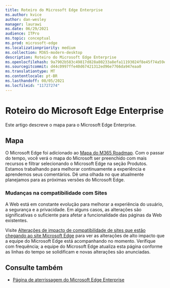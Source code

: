 ```yaml
---
title: Roteiro do Microsoft Edge Enterprise
ms.author: kvice
author: dan-wesley
manager: laurawi
ms.date: 06/29/2021
audience: ITPro
ms.topic: conceptual
ms.prod: microsoft-edge
ms.localizationpriority: medium
ms.collection: M365-modern-desktop
description: Roteiro do Microsoft Edge Enterprise
ms.openlocfilehash: 9a7902b583c49817d828a80233a8efa11193024f8e45f74a59e1b50719a2c6f8
ms.sourcegitcommit: d44c0997ffe40d67421312ed96e7766da947eaa0
ms.translationtype: MT
ms.contentlocale: pt-BR
ms.lasthandoff: 08/05/2021
ms.locfileid: "11727274"
---
```

# <a name="microsoft-edge-enterprise-roadmap"></a>Roteiro do Microsoft Edge Enterprise

Este artigo descreve o mapa para o Microsoft Edge Enterprise.

## <a name="roadmap"></a>Mapa

O Microsoft Edge foi adicionado ao [Mapa do M365 Roadmap](https://www.microsoft.com/microsoft-365/roadmap?filters=&searchterms=Microsoft%2CEdge). Com o passar do tempo, você verá o mapa do Microsoft ser  preenchido com mais recursos e filtrar selecionando o Microsoft Edge na seção Produtos. Estamos trabalhando para melhorar continuamente a experiência e aprendemos seus comentários. Dê uma olhada no que atualmente planejamos para as próximas versões do Microsoft Edge. 

### <a name="site-compatibility-changes"></a>Mudanças na compatibilidade com Sites

A Web está em constante evolução para melhorar a experiência do usuário, a segurança e a privacidade. Em alguns casos, as alterações são significativas o suficiente para afetar a funcionalidade das páginas da Web existentes.

Visite [Alterações de impacto de compatibilidade de sites que estão chegando ao site Microsoft Edge](/microsoft-edge/web-platform/site-impacting-changes) para ver as alterações de alto impacto que a equipe do Microsoft Edge está acompanhando no momento. Verifique com frequência; a equipe do Microsoft Edge atualiza esta página conforme as linhas do tempo se solidificam e novas alterações são anunciadas.

## <a name="see-also"></a>Consulte também

- [Página de aterrissagem do Microsoft Edge Enterprise](https://aka.ms/EdgeEnterprise)